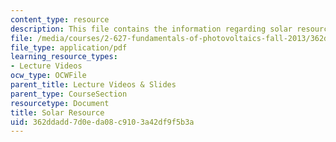 ```yaml
---
content_type: resource
description: This file contains the information regarding solar resource.
file: /media/courses/2-627-fundamentals-of-photovoltaics-fall-2013/362ddadd7d0eda08c9103a42df9f5b3a_MIT2_627F13_lec02.pdf
file_type: application/pdf
learning_resource_types:
- Lecture Videos
ocw_type: OCWFile
parent_title: Lecture Videos & Slides
parent_type: CourseSection
resourcetype: Document
title: Solar Resource
uid: 362ddadd-7d0e-da08-c910-3a42df9f5b3a
---
```

